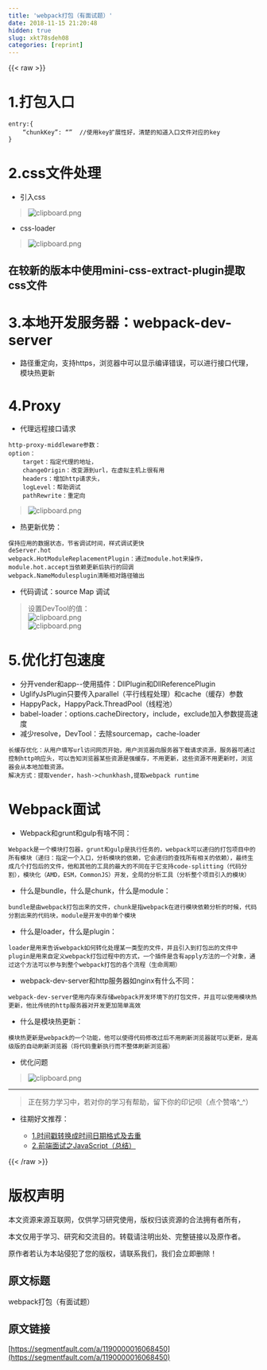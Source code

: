 ```yaml
---
title: 'webpack打包（有面试题）' 
date: 2018-11-15 21:20:48
hidden: true
slug: xkt78sdeh08
categories: [reprint]
---
```


{{< raw >}}
<h1>1.&#x6253;&#x5305;&#x5165;&#x53E3;</h1><pre><code>entry:{
    &#x201C;chunkKey&#x201D;: &#x201C;&#x201D;  //&#x4F7F;&#x7528;key&#x6269;&#x5C55;&#x6027;&#x597D;&#xFF0C;&#x6E05;&#x695A;&#x7684;&#x77E5;&#x9053;&#x5165;&#x53E3;&#x6587;&#x4EF6;&#x5BF9;&#x5E94;&#x7684;key 
}</code></pre><h1>2.css&#x6587;&#x4EF6;&#x5904;&#x7406;</h1><ul><li>&#x5F15;&#x5165;css</li></ul><blockquote><span class="img-wrap"><img data-src="/img/bVbfAf7?w=543&amp;h=268" src="https://static.alili.tech/img/bVbfAf7?w=543&amp;h=268" alt="clipboard.png" title="clipboard.png"></span></blockquote><ul><li>css-loader</li></ul><blockquote><span class="img-wrap"><img data-src="/img/bVbfAgz?w=554&amp;h=255" src="https://static.alili.tech/img/bVbfAgz?w=554&amp;h=255" alt="clipboard.png" title="clipboard.png"></span></blockquote><h2>&#x5728;&#x8F83;&#x65B0;&#x7684;&#x7248;&#x672C;&#x4E2D;&#x4F7F;&#x7528;mini-css-extract-plugin&#x63D0;&#x53D6;css&#x6587;&#x4EF6;</h2><h1>3.&#x672C;&#x5730;&#x5F00;&#x53D1;&#x670D;&#x52A1;&#x5668;&#xFF1A;webpack-dev-server</h1><ul><li>&#x8DEF;&#x5F84;&#x91CD;&#x5B9A;&#x5411;&#xFF0C;&#x652F;&#x6301;https&#xFF0C;&#x6D4F;&#x89C8;&#x5668;&#x4E2D;&#x53EF;&#x4EE5;&#x663E;&#x793A;&#x7F16;&#x8BD1;&#x9519;&#x8BEF;&#xFF0C;&#x53EF;&#x4EE5;&#x8FDB;&#x884C;&#x63A5;&#x53E3;&#x4EE3;&#x7406;&#xFF0C;&#x6A21;&#x5757;&#x70ED;&#x66F4;&#x65B0;</li></ul><h1>4.Proxy</h1><ul><li>&#x4EE3;&#x7406;&#x8FDC;&#x7A0B;&#x63A5;&#x53E3;&#x8BF7;&#x6C42;</li></ul><pre><code>http-proxy-middleware&#x53C2;&#x6570;&#xFF1A;
option&#xFF1A;
    target&#xFF1A;&#x6307;&#x5B9A;&#x4EE3;&#x7406;&#x7684;&#x5730;&#x5740;&#xFF0C;
    changeOrigin&#xFF1A;&#x6539;&#x53D8;&#x6E90;&#x5230;url&#xFF0C;&#x5728;&#x865A;&#x62DF;&#x4E3B;&#x673A;&#x4E0A;&#x5F88;&#x6709;&#x7528;
    headers&#xFF1A;&#x589E;&#x52A0;http&#x8BF7;&#x6C42;&#x5934;&#xFF0C;
    logLevel&#xFF1A;&#x5E2E;&#x52A9;&#x8C03;&#x8BD5;
    pathRewrite&#xFF1A;&#x91CD;&#x5B9A;&#x5411;</code></pre><blockquote><span class="img-wrap"><img data-src="/img/bVbfAgV?w=367&amp;h=209" src="https://static.alili.tech/img/bVbfAgV?w=367&amp;h=209" alt="clipboard.png" title="clipboard.png"></span></blockquote><ul><li>&#x70ED;&#x66F4;&#x65B0;&#x4F18;&#x52BF;&#xFF1A;</li></ul><pre><code>&#x4FDD;&#x6301;&#x5E94;&#x7528;&#x7684;&#x6570;&#x636E;&#x72B6;&#x6001;&#xFF0C;&#x8282;&#x7701;&#x8C03;&#x8BD5;&#x65F6;&#x95F4;&#xFF0C;&#x6837;&#x5F0F;&#x8C03;&#x8BD5;&#x66F4;&#x5FEB;
deServer.hot
webpack.HotModuleReplacementPlugin&#xFF1A;&#x901A;&#x8FC7;module.hot&#x6765;&#x64CD;&#x4F5C;&#xFF0C;module.hot.accept&#x5F53;&#x4F9D;&#x8D56;&#x66F4;&#x65B0;&#x540E;&#x6267;&#x884C;&#x7684;&#x56DE;&#x8C03;
webpack.NameModulesplugin&#x6E05;&#x6670;&#x76F8;&#x5BF9;&#x8DEF;&#x5F84;&#x8F93;&#x51FA;</code></pre><ul><li>&#x4EE3;&#x7801;&#x8C03;&#x8BD5;&#xFF1A;source Map &#x8C03;&#x8BD5;</li></ul><blockquote>&#x8BBE;&#x7F6E;DevTool&#x7684;&#x503C;&#xFF1A;<br><span class="img-wrap"><img data-src="/img/bVbfAg5?w=554&amp;h=250" src="https://static.alili.tech/img/bVbfAg5?w=554&amp;h=250" alt="clipboard.png" title="clipboard.png"></span><br><span class="img-wrap"><img data-src="/img/bVbfAg6?w=554&amp;h=217" src="https://static.alili.tech/img/bVbfAg6?w=554&amp;h=217" alt="clipboard.png" title="clipboard.png"></span></blockquote><h1>5.&#x4F18;&#x5316;&#x6253;&#x5305;&#x901F;&#x5EA6;</h1><ul><li>&#x5206;&#x5F00;vender&#x548C;app--&#x4F7F;&#x7528;&#x63D2;&#x4EF6;&#xFF1A;DllPlugin&#x548C;DllReferencePlugin</li><li>UglifyJsPlugin&#x53EA;&#x8981;&#x4F20;&#x5165;parallel&#xFF08;&#x5E73;&#x884C;&#x7EBF;&#x7A0B;&#x5904;&#x7406;&#xFF09;&#x548C;cache&#xFF08;&#x7F13;&#x5B58;&#xFF09;&#x53C2;&#x6570;</li><li>HappyPack&#xFF0C;HappyPack.ThreadPool&#xFF08;&#x7EBF;&#x7A0B;&#x6C60;&#xFF09;</li><li>babel-loader&#xFF1A;options.cacheDirectory&#xFF0C;include&#xFF0C;exclude&#x52A0;&#x5165;&#x53C2;&#x6570;&#x63D0;&#x9AD8;&#x901F;&#x5EA6;</li><li>&#x51CF;&#x5C11;resolve&#xFF0C;DevTool&#xFF1A;&#x53BB;&#x9664;sourcemap&#xFF0C;cache-loader</li></ul><pre><code>&#x957F;&#x7F13;&#x5B58;&#x4F18;&#x5316;&#xFF1A;&#x4ECE;&#x7528;&#x6237;&#x586B;&#x5199;url&#x8BBF;&#x95EE;&#x7F51;&#x9875;&#x5F00;&#x59CB;&#xFF0C;&#x7528;&#x6237;&#x6D4F;&#x89C8;&#x5668;&#x5411;&#x670D;&#x52A1;&#x5668;&#x4E0B;&#x8F7D;&#x8BF7;&#x6C42;&#x8D44;&#x6E90;&#xFF0C;&#x670D;&#x52A1;&#x5668;&#x53EF;&#x901A;&#x8FC7;&#x63A7;&#x5236;http&#x54CD;&#x5E94;&#x5934;&#xFF0C;&#x53EF;&#x4EE5;&#x544A;&#x77E5;&#x6D4F;&#x89C8;&#x5668;&#x67D0;&#x4E9B;&#x8D44;&#x6E90;&#x662F;&#x5F3A;&#x7F13;&#x5B58;&#xFF0C;&#x4E0D;&#x7528;&#x66F4;&#x65B0;&#xFF0C;&#x8FD9;&#x4E9B;&#x8D44;&#x6E90;&#x4E0D;&#x7528;&#x66F4;&#x65B0;&#x65F6;&#xFF0C;&#x6D4F;&#x89C8;&#x5668;&#x4F1A;&#x4ECE;&#x672C;&#x5730;&#x52A0;&#x8F7D;&#x8D44;&#x6E90;&#x3002;
&#x89E3;&#x51B3;&#x65B9;&#x5F0F;&#xFF1A;&#x63D0;&#x53D6;vender&#xFF0C;hash-&gt;chunkhash,&#x63D0;&#x53D6;webpack runtime</code></pre><h1>Webpack&#x9762;&#x8BD5;</h1><ul><li>Webpack&#x548C;grunt&#x548C;gulp&#x6709;&#x5565;&#x4E0D;&#x540C;&#xFF1A;</li></ul><pre><code>Webpack&#x662F;&#x4E00;&#x4E2A;&#x6A21;&#x5757;&#x6253;&#x5305;&#x5668;&#xFF0C;grunt&#x548C;gulp&#x662F;&#x6267;&#x884C;&#x4EFB;&#x52A1;&#x7684;&#xFF0C;webpack&#x53EF;&#x4EE5;&#x9012;&#x5F52;&#x7684;&#x6253;&#x5305;&#x9879;&#x76EE;&#x4E2D;&#x7684;&#x6240;&#x6709;&#x6A21;&#x5757;&#xFF08;&#x9012;&#x5F52;&#xFF1A;&#x6307;&#x5B9A;&#x4E00;&#x4E2A;&#x5165;&#x53E3;&#xFF0C;&#x5206;&#x6790;&#x6A21;&#x5757;&#x7684;&#x4F9D;&#x8D56;&#xFF0C;&#x5B83;&#x4F1A;&#x9012;&#x5F52;&#x7684;&#x67E5;&#x627E;&#x6240;&#x6709;&#x76F8;&#x5173;&#x7684;&#x4F9D;&#x8D56;&#xFF09;&#xFF0C;&#x6700;&#x7EC8;&#x751F;&#x6210;&#x51E0;&#x4E2A;&#x6253;&#x5305;&#x540E;&#x7684;&#x6587;&#x4EF6;&#xFF0C;&#x4ED6;&#x548C;&#x5176;&#x4ED6;&#x7684;&#x5DE5;&#x5177;&#x7684;&#x6700;&#x5927;&#x7684;&#x4E0D;&#x540C;&#x5728;&#x4E8E;&#x5B83;&#x652F;&#x6301;code-splitting&#xFF08;&#x4EE3;&#x7801;&#x5206;&#x5272;&#xFF09;&#xFF0C;&#x6A21;&#x5757;&#x5316;&#xFF08;AMD&#xFF0C;ESM&#xFF0C;CommonJS&#xFF09;&#x5F00;&#x53D1;&#xFF0C;&#x5168;&#x5C40;&#x7684;&#x5206;&#x6790;&#x5DE5;&#x5177;&#xFF08;&#x5206;&#x6790;&#x6574;&#x4E2A;&#x9879;&#x76EE;&#x5F15;&#x5165;&#x7684;&#x6A21;&#x5757;&#xFF09;</code></pre><ul><li>&#x4EC0;&#x4E48;&#x662F;bundle&#xFF0C;&#x4EC0;&#x4E48;&#x662F;chunk&#xFF0C;&#x4EC0;&#x4E48;&#x662F;module&#xFF1A;</li></ul><pre><code>bundle&#x662F;&#x7531;webpack&#x6253;&#x5305;&#x51FA;&#x6765;&#x7684;&#x6587;&#x4EF6;&#xFF0C;chunk&#x662F;&#x6307;webpack&#x5728;&#x8FDB;&#x884C;&#x6A21;&#x5757;&#x4F9D;&#x8D56;&#x5206;&#x6790;&#x7684;&#x65F6;&#x5019;&#xFF0C;&#x4EE3;&#x7801;&#x5206;&#x5272;&#x51FA;&#x6765;&#x7684;&#x4EE3;&#x7801;&#x5757;&#xFF0C;module&#x662F;&#x5F00;&#x53D1;&#x4E2D;&#x7684;&#x5355;&#x4E2A;&#x6A21;&#x5757;</code></pre><ul><li>&#x4EC0;&#x4E48;&#x662F;loader&#xFF0C;&#x4EC0;&#x4E48;&#x662F;plugin&#xFF1A;</li></ul><pre><code>loader&#x662F;&#x7528;&#x6765;&#x544A;&#x8BC9;webpack&#x5982;&#x4F55;&#x8F6C;&#x5316;&#x5904;&#x7406;&#x67D0;&#x4E00;&#x7C7B;&#x578B;&#x7684;&#x6587;&#x4EF6;&#xFF0C;&#x5E76;&#x4E14;&#x5F15;&#x5165;&#x5230;&#x6253;&#x5305;&#x51FA;&#x7684;&#x6587;&#x4EF6;&#x4E2D;
plugin&#x662F;&#x7528;&#x6765;&#x81EA;&#x5B9A;&#x4E49;webpack&#x6253;&#x5305;&#x8FC7;&#x7A0B;&#x4E2D;&#x7684;&#x65B9;&#x5F0F;&#xFF0C;&#x4E00;&#x4E2A;&#x63D2;&#x4EF6;&#x662F;&#x542B;&#x6709;apply&#x65B9;&#x6CD5;&#x7684;&#x4E00;&#x4E2A;&#x5BF9;&#x8C61;&#xFF0C;&#x901A;&#x8FC7;&#x8FD9;&#x4E2A;&#x65B9;&#x6CD5;&#x53EF;&#x4EE5;&#x53C2;&#x4E0E;&#x5230;&#x6574;&#x4E2A;webpack&#x6253;&#x5305;&#x7684;&#x5404;&#x4E2A;&#x6D41;&#x7A0B;&#xFF08;&#x751F;&#x547D;&#x5468;&#x671F;&#xFF09;</code></pre><ul><li>webpack-dev-server&#x548C;http&#x670D;&#x52A1;&#x5668;&#x5982;nginx&#x6709;&#x4EC0;&#x4E48;&#x4E0D;&#x540C;&#xFF1A;</li></ul><pre><code>webpack-dev-server&#x4F7F;&#x7528;&#x5185;&#x5B58;&#x6765;&#x5B58;&#x50A8;webpack&#x5F00;&#x53D1;&#x73AF;&#x5883;&#x4E0B;&#x7684;&#x6253;&#x5305;&#x6587;&#x4EF6;&#xFF0C;&#x5E76;&#x4E14;&#x53EF;&#x4EE5;&#x4F7F;&#x7528;&#x6A21;&#x5757;&#x70ED;&#x66F4;&#x65B0;&#xFF0C;&#x4ED6;&#x6BD4;&#x4F20;&#x7EDF;&#x7684;http&#x670D;&#x52A1;&#x5668;&#x5BF9;&#x5F00;&#x53D1;&#x66F4;&#x52A0;&#x7B80;&#x5355;&#x9AD8;&#x6548;</code></pre><ul><li>&#x4EC0;&#x4E48;&#x662F;&#x6A21;&#x5757;&#x70ED;&#x66F4;&#x65B0;&#xFF1A;</li></ul><pre><code>&#x6A21;&#x5757;&#x70ED;&#x66F4;&#x65B0;&#x662F;webpack&#x7684;&#x4E00;&#x4E2A;&#x529F;&#x80FD;&#xFF0C;&#x4ED6;&#x53EF;&#x4EE5;&#x4F7F;&#x5F97;&#x4EE3;&#x7801;&#x4FEE;&#x6539;&#x8FC7;&#x540E;&#x4E0D;&#x7528;&#x5237;&#x65B0;&#x6D4F;&#x89C8;&#x5668;&#x5C31;&#x53EF;&#x4EE5;&#x66F4;&#x65B0;&#xFF0C;&#x662F;&#x9AD8;&#x7EA7;&#x7248;&#x7684;&#x81EA;&#x52A8;&#x5237;&#x65B0;&#x6D4F;&#x89C8;&#x5668;&#xFF08;&#x5C06;&#x4EE3;&#x7801;&#x91CD;&#x65B0;&#x6267;&#x884C;&#x800C;&#x4E0D;&#x6574;&#x4F53;&#x5237;&#x65B0;&#x6D4F;&#x89C8;&#x5668;&#xFF09;</code></pre><ul><li>&#x4F18;&#x5316;&#x95EE;&#x9898;</li></ul><blockquote><span class="img-wrap"><img data-src="/img/bVbfAhN?w=554&amp;h=278" src="https://static.alili.tech/img/bVbfAhN?w=554&amp;h=278" alt="clipboard.png" title="clipboard.png"></span></blockquote><hr><blockquote>&#x6B63;&#x5728;&#x52AA;&#x529B;&#x5B66;&#x4E60;&#x4E2D;&#xFF0C;&#x82E5;&#x5BF9;&#x4F60;&#x7684;&#x5B66;&#x4E60;&#x6709;&#x5E2E;&#x52A9;&#xFF0C;&#x7559;&#x4E0B;&#x4F60;&#x7684;&#x5370;&#x8BB0;&#x5457;&#xFF08;&#x70B9;&#x4E2A;&#x8D5E;&#x54AF;^_^&#xFF09;</blockquote><ul><li><p>&#x5F80;&#x671F;&#x597D;&#x6587;&#x63A8;&#x8350;&#xFF1A;</p><ul><li><a href="https://segmentfault.com/a/1190000016068264">1.&#x65F6;&#x95F4;&#x6233;&#x8F6C;&#x6362;&#x6210;&#x65F6;&#x95F4;&#x65E5;&#x671F;&#x683C;&#x5F0F;&#x53CA;&#x53BB;&#x91CD;</a></li><li><a href="https://segmentfault.com/a/1190000015294769">2.&#x524D;&#x7AEF;&#x9762;&#x8BD5;&#x4E4B;JavaScript&#xFF08;&#x603B;&#x7ED3;&#xFF09;</a></li></ul></li></ul>
{{< /raw >}}

# 版权声明
本文资源来源互联网，仅供学习研究使用，版权归该资源的合法拥有者所有，

本文仅用于学习、研究和交流目的。转载请注明出处、完整链接以及原作者。 

原作者若认为本站侵犯了您的版权，请联系我们，我们会立即删除！

## 原文标题
webpack打包（有面试题）

## 原文链接
[https://segmentfault.com/a/1190000016068450](https://segmentfault.com/a/1190000016068450)

